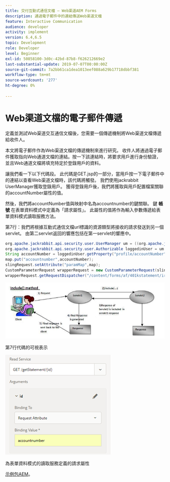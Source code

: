```yaml
---
title: 交付互動式通信文檔 — Web渠道AEM Forms
description: 通過電子郵件中的連結傳送Web渠道文檔
feature: Interactive Communication
audience: developer
activity: implement
version: 6.4,6.5
topic: Development
role: Developer
level: Beginner
exl-id: 50858100-3d0c-42bd-87b8-f626212669e2
last-substantial-update: 2019-07-07T00:00:00Z
source-git-commit: 7a2bb61ca1dea1013eef088a629b17718dbbf381
workflow-type: tm+mt
source-wordcount: '277'
ht-degree: 0%

---
```


# Web渠道文檔的電子郵件傳遞

定義並測試Web渠道交互通信文檔後，您需要一個傳遞機制將Web渠道文檔傳遞給收件人。

本文將電子郵件作為Web渠道文檔的傳遞機制來進行研究。 收件人將通過電子郵件獲取指向Web通道文檔的連結。按一下該連結時，將要求用戶進行身份驗證，並且Web通道文檔將填充特定於登錄用戶的資料。

讓我們看一下以下代碼段。 此代碼是GET.jsp的一部分，當用戶按一下電子郵件中的連結以查看Web渠道文檔時，該代碼將觸發。 我們使用jackrabbit UserManager獲取登錄用戶。 獲得登錄用戶後，我們將獲取與用戶配置檔案關聯的accountNumber屬性的值。

然後，我們將accountNumber值與映射中名為accountnumber的鍵關聯。 鍵 **帳號** 在表單資料模式中定義為「請求屬性」。 此屬性的值將作為輸入參數傳遞給表單資料模式讀取服務方法。

第7行：我們將根據互動式通信文檔url標識的資源類型將接收的請求發送到另一個servlet。 由第二servlet返回的響應包括在第一servlet的響應中。

```java
org.apache.jackrabbit.api.security.user.UserManager um = ((org.apache.jackrabbit.api.JackrabbitSession) session).getUserManager();
org.apache.jackrabbit.api.security.user.Authorizable loggedinUser = um.getAuthorizable(session.getUserID());
String accountNumber = loggedinUser.getProperty("profile/accountNumber")[0].getString();
map.put("accountnumber",accountNumber);
slingRequest.setAttribute("paramMap",map);
CustomParameterRequest wrapperRequest = new CustomParameterRequest(slingRequest,"GET");
wrapperRequest.getRequestDispatcher("/content/forms/af/401kstatement/irastatement/channels/web.html").include(wrapperRequest, response);
```

![包括方法方法](assets/includemethod.jpg)

第7行代碼的可視表示

![請求參數配置](assets/requestparameter.png)

為表單資料模式的讀取服務定義的請求屬性

[示例包AEM](assets/webchanneldelivery.zip)。
